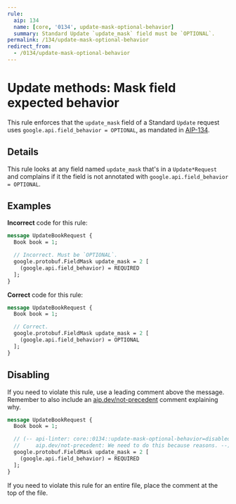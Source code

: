 ```yaml
---
rule:
  aip: 134
  name: [core, '0134', update-mask-optional-behavior]
  summary: Standard Update `update_mask` field must be `OPTIONAL`.
permalink: /134/update-mask-optional-behavior
redirect_from:
  - /0134/update-mask-optional-behavior
---
```


# Update methods: Mask field expected behavior

This rule enforces that the `update_mask` field of a Standard `Update` request
uses `google.api.field_behavior = OPTIONAL`, as mandated in [AIP-134][].

## Details

This rule looks at any field named `update_mask` that's in a `Update*Request`
and complains if it the field is not annotated with
`google.api.field_behavior = OPTIONAL`.

## Examples

**Incorrect** code for this rule:

```proto
message UpdateBookRequest {
  Book book = 1;

  // Incorrect. Must be `OPTIONAL`.
  google.protobuf.FieldMask update_mask = 2 [  
    (google.api.field_behavior) = REQUIRED
  ];
}
```


**Correct** code for this rule:

```proto
message UpdateBookRequest {
  Book book = 1;

  // Correct.
  google.protobuf.FieldMask update_mask = 2 [
    (google.api.field_behavior) = OPTIONAL
  ];
}
```

## Disabling

If you need to violate this rule, use a leading comment above the message.
Remember to also include an [aip.dev/not-precedent][] comment explaining why.

```proto
message UpdateBookRequest {
  Book book = 1;

  // (-- api-linter: core::0134::update-mask-optional-behavior=disabled
  //     aip.dev/not-precedent: We need to do this because reasons. --)
  google.protobuf.FieldMask update_mask = 2 [  
    (google.api.field_behavior) = REQUIRED
  ];
}
```

If you need to violate this rule for an entire file, place the comment at the
top of the file.

[aip-134]: https://aip.dev/134
[aip.dev/not-precedent]: https://aip.dev/not-precedent
